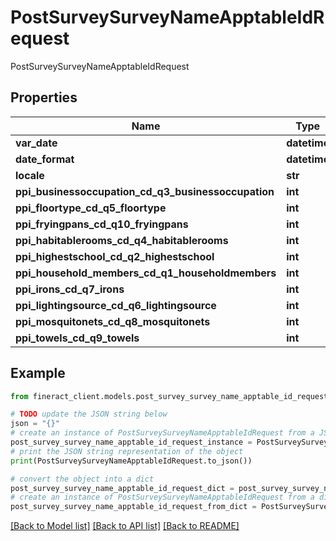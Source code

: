 # PostSurveySurveyNameApptableIdRequest

PostSurveySurveyNameApptableIdRequest

## Properties

Name | Type | Description | Notes
------------ | ------------- | ------------- | -------------
**var_date** | **datetime** |  | [optional] 
**date_format** | **datetime** |  | [optional] 
**locale** | **str** |  | [optional] 
**ppi_businessoccupation_cd_q3_businessoccupation** | **int** |  | [optional] 
**ppi_floortype_cd_q5_floortype** | **int** |  | [optional] 
**ppi_fryingpans_cd_q10_fryingpans** | **int** |  | [optional] 
**ppi_habitablerooms_cd_q4_habitablerooms** | **int** |  | [optional] 
**ppi_highestschool_cd_q2_highestschool** | **int** |  | [optional] 
**ppi_household_members_cd_q1_householdmembers** | **int** |  | [optional] 
**ppi_irons_cd_q7_irons** | **int** |  | [optional] 
**ppi_lightingsource_cd_q6_lightingsource** | **int** |  | [optional] 
**ppi_mosquitonets_cd_q8_mosquitonets** | **int** |  | [optional] 
**ppi_towels_cd_q9_towels** | **int** |  | [optional] 

## Example

```python
from fineract_client.models.post_survey_survey_name_apptable_id_request import PostSurveySurveyNameApptableIdRequest

# TODO update the JSON string below
json = "{}"
# create an instance of PostSurveySurveyNameApptableIdRequest from a JSON string
post_survey_survey_name_apptable_id_request_instance = PostSurveySurveyNameApptableIdRequest.from_json(json)
# print the JSON string representation of the object
print(PostSurveySurveyNameApptableIdRequest.to_json())

# convert the object into a dict
post_survey_survey_name_apptable_id_request_dict = post_survey_survey_name_apptable_id_request_instance.to_dict()
# create an instance of PostSurveySurveyNameApptableIdRequest from a dict
post_survey_survey_name_apptable_id_request_from_dict = PostSurveySurveyNameApptableIdRequest.from_dict(post_survey_survey_name_apptable_id_request_dict)
```
[[Back to Model list]](../README.md#documentation-for-models) [[Back to API list]](../README.md#documentation-for-api-endpoints) [[Back to README]](../README.md)


